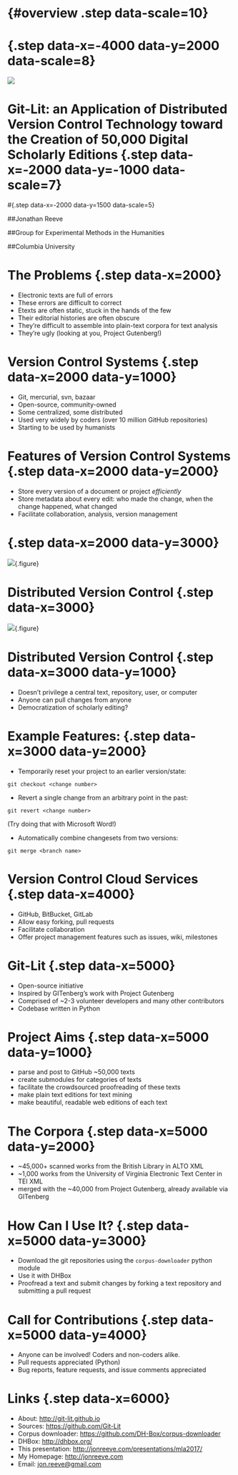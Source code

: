 
# {#overview .step data-scale=10}

# {.step data-x=-4000 data-y=2000 data-scale=8}

![](branching-illustration.png) 

# Git-Lit: an Application of Distributed Version Control Technology toward the Creation of 50,000 Digital Scholarly Editions {.step data-x=-2000 data-y=-1000 data-scale=7}

#{.step data-x=-2000 data-y=1500 data-scale=5} 

##Jonathan Reeve 

##Group for Experimental Methods in the Humanities

##Columbia University

# The Problems {.step data-x=2000} 

* Electronic texts are full of errors
* These errors are difficult to correct
* Etexts are often static, stuck in the hands of the few
* Their editorial histories are often obscure
* They’re difficult to assemble into plain-text corpora for text analysis
* They’re ugly (looking at you, Project Gutenberg!)  

# Version Control Systems {.step data-x=2000 data-y=1000} 

* Git, mercurial, svn, bazaar
* Open-source, community-owned 
* Some centralized, some distributed
* Used very widely by coders (over 10 million GitHub repositories) 
* Starting to be used by humanists

# Features of Version Control Systems {.step data-x=2000 data-y=2000} 

* Store every version of a document or project *efficiently* 
* Store metadata about every edit: who made the change, when the change happened, what changed
* Facilitate collaboration, analysis, version management

# {.step data-x=2000 data-y=3000} 

![](phd101212s.gif){.figure}

# Distributed Version Control {.step data-x=3000} 

![](distributed.png){.figure}

# Distributed Version Control {.step data-x=3000 data-y=1000}  

* Doesn’t privilege a central text, repository, user, or computer
* Anyone can pull changes from anyone 
* Democratization of scholarly editing? 

# Example Features:  {.step data-x=3000 data-y=2000} 

* Temporarily reset your project to an earlier version/state: 

`git checkout <change number>`

* Revert a single change from an arbitrary point in the past: 

`git revert <change number>`

(Try doing that with Microsoft Word!)

* Automatically combine changesets from two versions: 

`git merge <branch name>`

# Version Control Cloud Services {.step data-x=4000} 

* GitHub, BitBucket, GitLab
* Allow easy forking, pull requests
* Facilitate collaboration
* Offer project management features such as issues, wiki, milestones

# Git-Lit {.step data-x=5000}

* Open-source initiative 
* Inspired by GITenberg’s work with Project Gutenberg
* Comprised of ~2-3 volunteer developers and many other contributors 
* Codebase written in Python

# Project Aims {.step data-x=5000 data-y=1000}

* parse and post to GitHub ~50,000 texts
* create submodules for categories of texts 
* facilitate the crowdsourced proofreading of these texts
* make plain text editions for text mining 
* make beautiful, readable web editions of each text 

# The Corpora {.step data-x=5000 data-y=2000}

* ~45,000+ scanned works from the British Library in ALTO XML
* ~1,000 works from the University of Virginia Electronic Text Center in TEI XML
* merged with the ~40,000 from Project Gutenberg, already available via GITenberg

# How Can I Use It? {.step data-x=5000 data-y=3000}

* Download the git repositories using the `corpus-downloader` python module
* Use it with DHBox
* Proofread a text and submit changes by forking a text repository and submitting a pull request

# Call for Contributions {.step data-x=5000 data-y=4000}

* Anyone can be involved! Coders and non-coders alike. 
* Pull requests appreciated (Python)
* Bug reports, feature requests, and issue comments appreciated

# Links {.step data-x=6000} 

* About: <http://git-lit.github.io>
* Sources: <https://github.com/Git-Lit>
* Corpus downloader: <https://github.com/DH-Box/corpus-downloader>
* DHBox: <http://dhbox.org/>
* This presentation: <http://jonreeve.com/presentations/mla2017/>
* My Homepage: <http://jonreeve.com>
* Email: <jon.reeve@gmail.com> 

